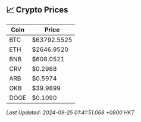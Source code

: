 ## 📈 Crypto Prices

| Coin | Price |
| ---- | ----- |
| BTC | $63792.5525 |
| ETH | $2646.9520 |
| BNB | $608.0521 |
| CRV | $0.2988 |
| ARB | $0.5974 |
| OKB | $39.9899 |
| DOGE | $0.1090 |

_Last Updated: 2024-09-25 01:41:51.068 +0800 HKT_